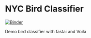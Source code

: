 # NYC Bird Classifier


[![Binder](https://mybinder.org/badge_logo.svg)](https://mybinder.org/v2/gh/captainduckie/NYC_Ornithology_Classifier/HEAD?urlpath=%2Fvoila%2Frender%2FNYC_Ornithology_Classifier_myBinder.ipynb)

Demo bird classifier with fastai and Voila
